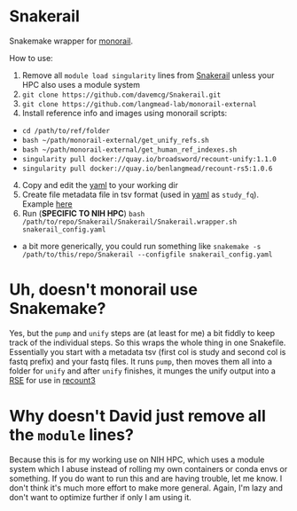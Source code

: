 # Snakerail

Snakemake wrapper for [monorail](https://github.com/langmead-lab/monorail-external).

How to use:

1. Remove all `module load singularity` lines from [Snakerail](https://github.com/davemcg/Snakerail/blob/main/Snakerail) unless your HPC also uses a module system
2. `git clone https://github.com/davemcg/Snakerail.git`
2. `git clone https://github.com/langmead-lab/monorail-external`
3. Install reference info and images using monorail scripts:
  - `cd /path/to/ref/folder`
  - `bash ~/path/monorail-external/get_unify_refs.sh`
  - `bash ~/path/monorail-external/get_human_ref_indexes.sh`
  - `singularity pull docker://quay.io/broadsword/recount-unify:1.1.0`
  - `singularity pull docker://quay.io/benlangmead/recount-rs5:1.0.6`
4. Copy and edit the [yaml](https://github.com/davemcg/Snakerail/blob/main/snakerail_config.yaml) to your working dir
5. Create file metadata file in tsv format (used in [yaml](https://github.com/davemcg/Snakerail/blob/main/snakerail_config.yaml) as `study_fq`). Example [here](https://github.com/davemcg/Snakerail/blob/main/study_fq.tsv)
6. Run (**SPECIFIC TO NIH HPC**) `bash /path/to/repo/Snakerail/Snakerail/Snakerail.wrapper.sh snakerail_config.yaml`
  - a bit more generically, you could run something like `snakemake -s /path/to/this/repo/Snakerail --configfile snakerail_config.yaml`


# Uh, doesn't monorail use Snakemake?

Yes, but the `pump` and `unify` steps are (at least for me) a bit fiddly to keep track of the individual steps. So this wraps the whole thing in one Snakefile. Essentially you start with a metadata tsv (first col is study and second col is fastq prefix) and your fastq files. It runs `pump`, then moves them all into a folder for `unify` and after `unify` finishes, it munges the unify output into a [RSE](https://www.rdocumentation.org/packages/SummarizedExperiment/versions/1.2.3/topics/RangedSummarizedExperiment-class) for use in [recount3](https://bioconductor.org/packages/release/bioc/html/recount3.html)

# Why doesn't David just remove all the `module` lines?

Because this is for my working use on NIH HPC, which uses a module system which I abuse instead of rolling my own containers or conda envs or something. If you do want to run this and are having trouble, let me know. I don't think it's much more effort to make more general. Again, I'm lazy and don't want to optimize further if only I am using it. 
